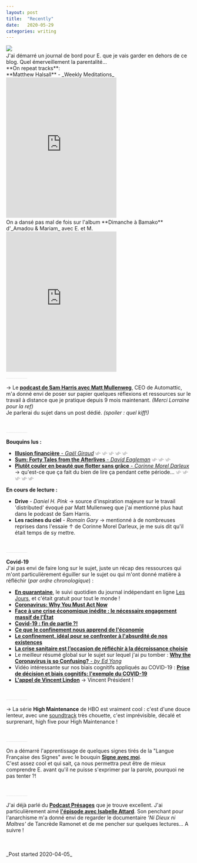 ```yaml
---
layout: post
title:  "Recently"
date:   2020-05-29
categories: writing
---
```


<picture>
    <source srcset="https://live.staticflickr.com/65535/49796800032_21062184e7_k.jpg"
            media="(min-width: 800px)">
    <img src="https://live.staticflickr.com/65535/49796800032_21062184e7_k.jpg"/>
</picture>

<br> 
J'ai démarré un journal de bord pour E. que je vais garder en dehors de ce blog. Quel émerveillement la parentalité...

<br>
**On repeat tracks**:<br>
**Matthew Halsall**  - _Weekly Meditations_
<iframe src="https://open.spotify.com/embed/playlist/13KamUFObWQasnuRpmMljx" width="300" height="380" frameborder="0" allowtransparency="true" allow="encrypted-media"></iframe>
<br>
On a dansé pas mal de fois sur l'album **Dimanche à Bamako** d'_Amadou & Mariam_ avec E. et M.
<iframe src="https://open.spotify.com/embed/album/6iGoXwENON2onjXpv9bO38" width="300" height="380" frameborder="0" allowtransparency="true" allow="encrypted-media"></iframe>


<br>
<a style='color:#e6e6e6;'>_________</a>
<br>

→ Le [**podcast de Sam Harris avec Matt Mullenweg**](https://samharris.org/podcasts/194-new-future-work/), CEO de Automattic,  m'a donné envi de poser sur papier quelques réflexions et ressources sur le travail à distance que je pratique depuis 9 mois maintenant. _(Merci Lorraine pour la ref)_ <br>
Je parlerai du sujet dans un post dédié. _(spoiler : quel kiff!)_


<br>
<a style='color:#e6e6e6;'>_________</a>
<br>

**Bouquins lus :**
- [**Illusion financière** - _Gaël Giraud_](https://www.leslibraires.fr/livre/5690062-illusion-financiere-gael-giraud-l-atelier) <picture>
                <source style='height: 3%; width: 3%; object-fit: contain' srcset="/assets/swallow.png" media="(max-width: 20px)">
                <img style='height: 3%; width: 3%; object-fit: contain' src="/assets/swallow.png" />
            </picture>
            <picture>
                <source style='height: 3%; width: 3%; object-fit: contain' srcset="/assets/swallow.png" media="(max-width: 20px)">
                <img style='height: 3%; width: 3%; object-fit: contain' src="/assets/swallow.png" />
            </picture>
            <picture>
                <source style='height: 3%; width: 3%; object-fit: contain' srcset="/assets/swallow.png" media="(max-width: 20px)">
                <img style='height: 3%; width: 3%; object-fit: contain' src="/assets/swallow.png" />
            </picture>
            <picture>
                <source style='height: 3%; width: 3%; object-fit: contain' srcset="/assets/swallow.png" media="(max-width: 20px)">
                <img style='height: 3%; width: 3%; object-fit: contain' src="/assets/swallow.png" />
            </picture>
            <picture>
                <source style='height: 3%; width: 3%; object-fit: contain' srcset="/assets/swallow.png" media="(max-width: 20px)">
                <img style='height: 3%; width: 3%; object-fit: contain' src="/assets/swallow.png" />
            </picture><br>
- [**Sum: Forty Tales from the Afterlives** - _David Eagleman_](https://openlibrary.org/books/OL16873074M/Sum)<picture>
                <source style='height: 3%; width: 3%; object-fit: contain' srcset="/assets/swallow.png" media="(max-width: 20px)">
                <img style='height: 3%; width: 3%; object-fit: contain' src="/assets/swallow.png" />
            </picture>
            <picture>
                <source style='height: 3%; width: 3%; object-fit: contain' srcset="/assets/swallow.png" media="(max-width: 20px)">
                <img style='height: 3%; width: 3%; object-fit: contain' src="/assets/swallow.png" />
            </picture>
            <picture>
                <source style='height: 3%; width: 3%; object-fit: contain' srcset="/assets/swallow.png" media="(max-width: 20px)">
                <img style='height: 3%; width: 3%; object-fit: contain' src="/assets/swallow.png" />
            </picture><br>
- [**Plutôt couler en beauté que flotter sans grâce** - _Corinne Morel Darleux_](https://www.editionslibertalia.com/catalogue/la-petite-litteraire/corinne-morel-darleux-plutot-couler-en-beaute) → qu'est-ce que ça fait du bien de lire ça pendant cette période... <picture>
                <source style='height: 3%; width: 3%; object-fit: contain' srcset="/assets/swallow.png" media="(max-width: 20px)">
                <img style='height: 3%; width: 3%; object-fit: contain' src="/assets/swallow.png" />
            </picture>
            <picture>
                <source style='height: 3%; width: 3%; object-fit: contain' srcset="/assets/swallow.png" media="(max-width: 20px)">
                <img style='height: 3%; width: 3%; object-fit: contain' src="/assets/swallow.png" />
            </picture>
            <picture>
                <source style='height: 3%; width: 3%; object-fit: contain' srcset="/assets/swallow.png" media="(max-width: 20px)">
                <img style='height: 3%; width: 3%; object-fit: contain' src="/assets/swallow.png" />
            </picture>
            <picture>
                <source style='height: 3%; width: 3%; object-fit: contain' srcset="/assets/swallow.png" media="(max-width: 20px)">
                <img style='height: 3%; width: 3%; object-fit: contain' src="/assets/swallow.png" />
            </picture>
            <picture>
                <source style='height: 3%; width: 3%; object-fit: contain' srcset="/assets/swallow.png" media="(max-width: 20px)">
                <img style='height: 3%; width: 3%; object-fit: contain' src="/assets/swallow.png" />
            </picture><br>

**En cours de lecture :**
- **Drive** - _Daniel H. Pink_ → source d'inspiration majeure sur le travail 'distributed' évoqué par Matt Mullenweg que j'ai mentionné plus haut dans le podcast de Sam Harris.
- **Les racines du ciel** - _Romain Gary_ → mentionné à de nombreuses reprises dans l'essaie ↑ de Corinne Morel Darleux, je me suis dit qu'il était temps de sy mettre.

<br>
<a style='color:#e6e6e6;'>_________</a>
<br>

**Covid-19** <br>
J'ai pas envi de faire long sur le sujet, juste un récap des ressources qui m'ont particulièrement éguiller sur le sujet ou qui m'ont donné matière à réfléchir (_par ordre chronologique_) : 
- [**En quarantaine**](https://lesjours.fr/obsessions/coronavirus-quarantaine/), le suivi quotidien du journal indépendant en ligne [Les Jours](https://lesjours.fr/), et c'était gratuit pour tout le monde !
- [**Coronavirus: Why You Must Act Now**](https://medium.com/@tomaspueyo/coronavirus-act-today-or-people-will-die-f4d3d9cd99ca)
- [**Face à une crise économique inédite : le nécessaire engagement massif de l’État**](https://www.revue-projet.com/articles/2020-04-giraud-face-a-une-crise-economique-inedite-le-necessaire-engagement-massif-de-l-etat/10522)
- [**Covid-19 : fin de partie ?!**](https://jdmichel.blog.tdg.ch/archive/2020/03/18/covid-19-fin-de-partie-305096.html)
- [**Ce que le confinement nous apprend de l'économie**](https://www.mediapart.fr/journal/france/110420/ce-que-le-confinement-nous-apprend-de-l-economie?utm_source=article_offert&utm_medium=email&utm_campaign=TRANSAC&utm_content=&utm_term=&xtor=EPR-1013-%5Barticle-offert%5D&M_BT=2248424467041)
- [**Le confinement, idéal pour se confronter à l'absurdité de nos existences**](https://www.marianne.net/debattons/billets/le-confinement-ideal-pour-se-confronter-l-absurdite-de-nos-existences)
- [**La crise sanitaire est l’occasion de réfléchir à la décroissance choisie**](https://reporterre.net/La-crise-sanitaire-est-l-occasion-de-reflechir-a-la-decroissance-choisie)
- Le meilleur résumé global sur le sujet sur lequel j'ai pu tomber  : 
[**Why the Coronavirus is so Confusing?** - _by Ed Yong_](https://www.theatlantic.com/health/archive/2020/04/pandemic-confusing-uncertainty/610819/)
-  Vidéo intéressante sur nos biais cognitifs appliqués au COVID-19 :  [**Prise de décision et biais cognitifs: l'exemple du COVID-19**](https://www.youtube.com/watch?v=H6IAOM3Ei2o&feature=youtu.be)
- [**L'appel de Vincent Lindon**](https://www.invidio.us/watch?v=EdZBZUN2t-4) → Vincent Président !


<br>
<a style='color:#e6e6e6;'>_________</a>
<br>

→ La série **High Maintenance** de HBO est vraiment cool : c'est d'une douce lenteur, avec une [soundtrack](https://open.spotify.com/playlist/7FW7aWJS6Ty6gNwt0TYrGX?si=bLTwm2T3R223S-tU_-XZtQ) très chouette, c'est imprévisible, décalé et surprenant, high five pour High Maintenance !

<br>
<a style='color:#e6e6e6;'>_________</a>
<br>

On a démarré l'apprentissage de quelques signes tirés de la "Langue Française des Signes" avec le bouquin [**Signe avec moi**](http://www.signeavecmoi.com/livres-en-francais). <br>
C'est assez cool et qui sait, ça nous permettra peut être de mieux comprendre E. avant qu'il ne puisse s'exprimer par la parole, pourquoi ne pas tenter ?!

<br>
<a style='color:#e6e6e6;'>_________</a>
<br>

J'ai déjà parlé du [**Podcast Présages**](https://www.presages.fr/blog/2020/sur-le-vif/isabelle-attard) que je trouve excellent.
J'ai particulièrement aimé [**l'épisode avec Isabelle Attard**](https://www.presages.fr/blog/2020/sur-le-vif/isabelle-attard).
Son penchant pour l'anarchisme m'a donné envi de regarder le documentaire _'Ni Dieux ni Maîtres'_ de Tancrède Ramonet et de me pencher sur quelques lectures... A suivre !

<br>
<br>
<a class="post-meta">_Post started 2020-04-05_</a>